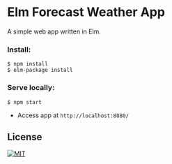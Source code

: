 # Elm Forecast Weather App

A simple web app written in Elm.

### Install:
```
$ npm install
$ elm-package install
```

### Serve locally:
```
$ npm start
```
* Access app at `http://localhost:8080/`


## License
[![MIT](https://img.shields.io/packagist/l/doctrine/orm.svg)](https://github.com/ondrej-tucek/elm-forecast/blob/master/LICENSE)
